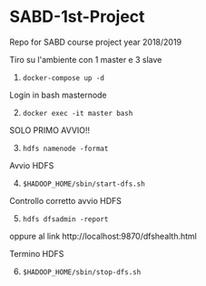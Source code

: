 # SABD-1st-Project
Repo for SABD course project year 2018/2019

Tiro su l'ambiente con 1 master e 3 slave

1. `docker-compose up -d`

Login in bash masternode

2. `docker exec -it master bash`

SOLO PRIMO AVVIO!!

3. `hdfs namenode -format`

Avvio HDFS

4. `$HADOOP_HOME/sbin/start-dfs.sh`

Controllo corretto avvio HDFS

5. `hdfs dfsadmin -report`

oppure al link http://localhost:9870/dfshealth.html

Termino HDFS

6. `$HADOOP_HOME/sbin/stop-dfs.sh`
